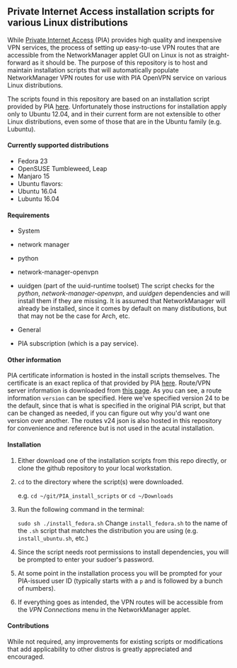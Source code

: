 ## Private Internet Access installation scripts for various Linux distributions

While [Private Internet Access](https://www.privateinternetaccess.com/) (PIA) provides high quality and inexpensive VPN services, the process of setting up easy-to-use VPN routes that are accessible from the NetworkManager applet GUI on Linux is not as straight-forward as it should be. The purpose of this repository is to host and maintain installation scripts that will automatically populate NetworkManager VPN routes for use with PIA OpenVPN service on various Linux distributions.

The scripts found in this repository are based on an installation script provided by PIA [here](https://www.privateinternetaccess.com/pages/client-support/ubuntu-openvpn). Unfortunately those instructions for installation apply only to Ubuntu 12.04, and in their current form are not extensible to other Linux distributions, even some of those that are in the Ubuntu family (e.g. Lubuntu).

#### Currently supported distributions
* Fedora 23
* OpenSUSE Tumbleweed, Leap
* Manjaro 15
* Ubuntu flavors:
 * Ubuntu 16.04
 * Lubuntu 16.04

#### Requirements
* System
 * network manager
 * python
 * network-manager-openvpn
 * uuidgen (part of the uuid-runtime toolset)
The script checks for the *python*, *network-manager-openvpn*, and *uuidgen* dependencies and will install them if they are missing. It is assumed that NetworkManager will already be installed, since it comes by default on many distibutions, but that may not be the case for Arch, etc.

* General
 * PIA subscription (which is a pay service).

#### Other information
PIA certificate information is hosted in the install scripts themselves. The certificate is an exact replica of that provided by PIA [here](https://www.privateinternetaccess.com/installer/install_ubuntu.sh).
Route/VPN server information is downloaded from [this page](https://www.privateinternetaccess.com/vpninfo/servers?version=24). As you can see, a route information `version` can be specified. Here we've specified version 24 to be the default, since that is what is specified in the original PIA script, but that can be changed as needed, if you can figure out why you'd want one version over another. The routes v24 json is also hosted in this repository for convenience and reference but is not used in the acutal installation.

#### Installation
1. Either download one of the installation scripts from this repo directly, or clone the github repository to your local workstation.
2. `cd` to the directory where the script(s) were downloaded.   

   e.g. `cd ~/git/PIA_install_scripts` or `cd ~/Downloads`
   
3. Run the following command in the terminal:

   `sudo sh ./install_fedora.sh`
   Change `install_fedora.sh` to the name of the `.sh` script that matches the distribution you are using (e.g. `install_ubuntu.sh`, etc.) 
   
4. Since the script needs root permissions to install dependencies, you will be prompted to enter your sudoer's password. 
5. At some point in the installation process you will be prompted for your PIA-issued user ID (typically starts with a `p` and is followed by a bunch of numbers).
6. If everything goes as intended, the VPN routes will be accessible from the *VPN Connections* menu in the NetworkManager applet.

#### Contributions
While not required, any improvements for existing scripts or modifications that add applicability to other distros is greatly appreciated and encouraged.
